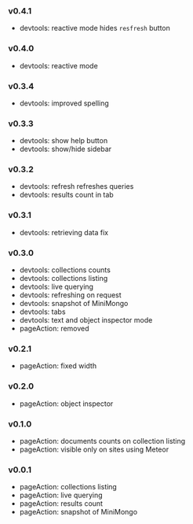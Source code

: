 ### v0.4.1
- devtools: reactive mode hides `resfresh` button

### v0.4.0
- devtools: reactive mode

### v0.3.4
- devtools: improved spelling

### v0.3.3
- devtools: show help button
- devtools: show/hide sidebar

### v0.3.2
- devtools: refresh refreshes queries
- devtools: results count in tab

### v0.3.1
- devtools: retrieving data fix

### v0.3.0
- devtools: collections counts
- devtools: collections listing
- devtools: live querying
- devtools: refreshing on request
- devtools: snapshot of MiniMongo
- devtools: tabs
- devtools: text and object inspector mode
- pageAction: removed

### v0.2.1
- pageAction: fixed width

### v0.2.0
- pageAction: object inspector

### v0.1.0
- pageAction: documents counts on collection listing
- pageAction: visible only on sites using Meteor

### v0.0.1
- pageAction: collections listing
- pageAction: live querying
- pageAction: results count
- pageAction: snapshot of MiniMongo
